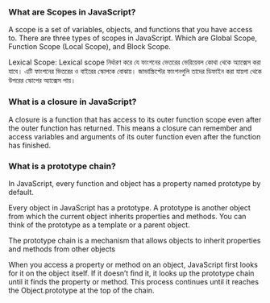 ### What are Scopes in JavaScript?

A scope is a set of variables, objects, and functions that you have access to. There are three types of scopes in JavaScript. Which are Global Scope, Function Scope (Local Scope), and Block Scope.

Lexical Scope:
Lexical scope নির্ধারণ করে যে ফাংশনের ভেতরের ভেরিয়েবল কোথা থেকে অ্যাক্সেস করা যাবে। এটি ফাংশনের ভিতরের ও বাইরের স্কোপকে বোঝায়। জাভাস্ক্রিপ্টের ফাংশনগুলি তাদের ডিফাইন করা যায়গা থেকে উপরের স্কোপের অ্যাক্সেস পায়।

### What is a closure in JavaScript?

A closure is a function that has access to its outer function scope even after the outer function has returned. This means a closure can remember and access variables and arguments of its outer function even after the function has finished.

### What is a prototype chain?

In JavaScript, every function and object has a property named prototype by default.

Every object in JavaScript has a prototype. A prototype is another object from which the current object inherits properties and methods. You can think of the prototype as a template or a parent object.

The prototype chain is a mechanism that allows objects to inherit properties and methods from other objects

When you access a property or method on an object, JavaScript first looks for it on the object itself. If it doesn’t find it, it looks up the prototype chain until it finds the property or method. This process continues until it reaches the Object.prototype at the top of the chain.

